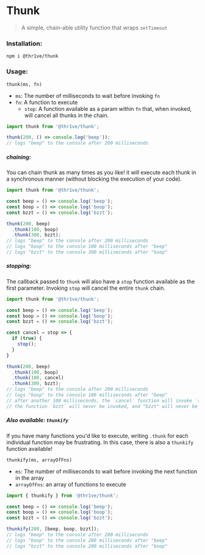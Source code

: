 # Thunk
> A simple, chain-able utility function that wraps `setTimeout`

### Installation:
`npm i @thr1ve/thunk`

### Usage:
`thunk(ms, fn)`
 - `ms`: The number of milliseconds to wait before invoking `fn`
 - `fn`: A function to execute
   - `stop`: A function available as a param within `fn` that, when invoked, will cancel all thunks in the chain.

```javascript
import thunk from '@thr1ve/thunk';

thunk(200, () => console.log('beep'));
// logs "beep" to the console after 200 milliseconds
```

##### chaining:
You can chain thunk as many times as you like! it will execute each thunk in a synchronous manner (without blocking the execution of your code).

```javascript
import thunk from '@thr1ve/thunk';

const beep = () => console.log('beep');
const boop = () => console.log('boop');
const bzzt = () => console.log('bzzt');

thunk(200, beep)
  .thunk(100, boop)
  .thunk(300, bzzt);
// logs "beep" to the console after 200 milliseconds
// logs "boop" to the console 100 milliseconds after "beep"
// logs "bzzt" to the console 300 milliseconds after "boop"
```

##### stopping:
The callback passed to `thunk` will also have a `stop` function available as the first parameter. Invoking `stop` will cancel the entire `thunk` chain.

```javascript
import thunk from '@thr1ve/thunk';

const beep = () => console.log('beep');
const boop = () => console.log('boop');
const bzzt = () => console.log('bzzt');

const cancel = stop => {
  if (true) {
    stop();
  }
}

thunk(200, beep)
  .thunk(100, boop)
  .thunk(100, cancel)
  .thunk(300, bzzt);
// logs "beep" to the console after 200 milliseconds
// logs "boop" to the console 100 milliseconds after "beep"
// after another 100 milliseconds, the `cancel` function will invoke `stop`, halting the entire thunk chain
// the function `bzzt` will never be invoked, and "bzzt" will never be logged to the console
```

##### Also available: `thunkify`
If you have many functions you'd like to execute, writing `.thunk` for each individual function may be frustrating. In this case, there is also a `thunkify` function available!

`thunkify(ms, arrayOfFns)`
 - `ms`: The number of milliseconds to wait before invoking the next function in the array
 - `arrayOfFns`: an array of functions to execute

```javascript
import { thunkify } from '@thr1ve/thunk';

const beep = () => console.log('beep');
const boop = () => console.log('boop');
const bzzt = () => console.log('bzzt');

thunkify(200, [beep, boop, bzzt]);
// logs "beep" to the console after 200 milliseconds
// logs "boop" to the console 200 milliseconds after "beep"
// logs "bzzt" to the console 200 milliseconds after "boop"
```
